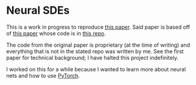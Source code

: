# Neural SDEs

This is a work in progress to reproduce [this paper](https://arxiv.org/abs/2410.03973). Said paper is based off of [this paper](https://arxiv.org/abs/2102.03657) whose code is in [this repo](https://github.com/google-research/torchsde/blob/master/examples/sde_gan.py). 

The code from the original paper is proprietary (at the time of writing) and everything that is not in the stated repo was written by me. See the first paper for technical background; I have halted this project indefinitely.

I worked on this for a while because I wanted to learn more about neural nets and how to use [PyTorch](https://pytorch.org/).